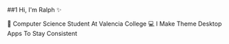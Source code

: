 ##1 Hi, I'm Ralph ✨

🧠 Computer Science Student At Valencia College
💻 I Make Theme Desktop Apps To Stay Consistent
